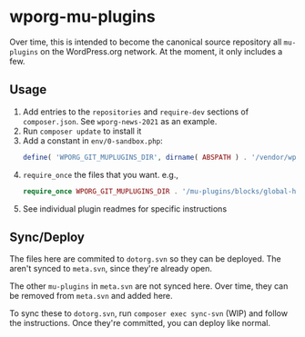 # wporg-mu-plugins

Over time, this is intended to become the canonical source repository all `mu-plugins` on the WordPress.org network. At the moment, it only includes a few.

## Usage

1. Add entries to the `repositories` and `require-dev` sections of `composer.json`. See `wporg-news-2021` as an example.
1. Run `composer update` to install it
1. Add a constant in `env/0-sandbox.php`:
	```php
	define( 'WPORG_GIT_MUPLUGINS_DIR', dirname( ABSPATH ) . '/vendor/wporg/wporg-mu-plugins' );
	```
1. `require_once` the files that you want. e.g.,
	```php
	require_once WPORG_GIT_MUPLUGINS_DIR . '/mu-plugins/blocks/global-header-footer/blocks.php';
	```
1. See individual plugin readmes for specific instructions

## Sync/Deploy

The files here are commited to `dotorg.svn` so they can be deployed. The aren't synced to `meta.svn`, since they're already open.

The other `mu-plugins` in `meta.svn` are not synced here. Over time, they can be removed from `meta.svn` and added here.

To sync these to `dotorg.svn`, run `composer exec sync-svn` (WIP) and follow the instructions. Once they're committed, you can deploy like normal.
